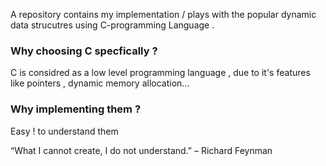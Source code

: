 A repository contains my implementation / plays with the popular dynamic data strucutres using C-programming Language .

### Why choosing C specfically ? 

C is considred as a low level programming language , due to it's features like pointers , dynamic memory allocation...

### Why implementing them ? 

Easy ! to understand them 

“What I cannot create, I do not understand.” – Richard Feynman
